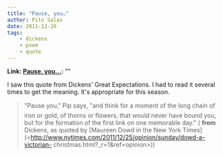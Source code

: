 ```yaml
---
title: "Pause, you…"
author: Pito Salas
date: 2011-12-26
tags:
    - dickens
    - poem
    - quote
---
```


**Link: [Pause, you…](None):** ""



I saw this quote from Dickens' Great Expectations. I had to read it several
times to get the meaning. It's appropriate for this season.

> "Pause you," Pip says, "and think for a moment of the long chain of iron
> or gold, of thorns or flowers, that would never have bound you, but for the
> formation of the first link on one memorable day." ( **from** Dickens, as
> quoted by [Maureen Dowd in the New York
> Times](<http://www.nytimes.com/2011/12/25/opinion/sunday/dowd-a-victorian-
> christmas.html?_r=1&ref=opinion>))


